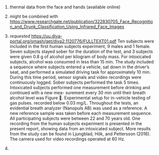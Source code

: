 1. thermal data from the face and hands (available online)
2. might be combined with https://www.researchgate.net/publication/322830705_Face_Recognition_and_Drunk_Classification_Using_Infrared_Face_Images


2. *requested*
https://uu.diva-portal.org/smash/get/diva2:1120776/FULLTEXT01.pdf
Ten subjects were included in the first human
subjects experiment, 9 males and 1 female. Seven subjects stayed
sober for the duration of the test, and 3 subjects were given
0.8 g of alcohol per kilogram of body mass. For intoxicated
subjects, alcohol was consumed in less than 15 min. The study
included a sequence where subjects entered a vehicle, sat down
in the driver’s seat, and performed a simulated driving task for
approximately 10 min. During this time period, sensor signals
and video recordings were continuously logged. Sober subjects
performed the task 5 times. Intoxicated subjects performed one
measurement before drinking and continued with a new mea-
surement every 30 min until their breath alcohol level was
Figure . Experimental setup for in-vehicle testing of gas pulses.
recorded below 0.03 mg/L. Throughout the tests, an evidential
breath analyzer (Nanopuls AB) was used as a reference. A new
reference sample was taken before each measurement sequence.
All participating subjects were between 22 and 70 years old. One
recording from the human subjects experiment is presented in
the present report, showing data from an intoxicated subject.
More results from the study can be found in Ljungblad, Hök,
and Pettersson (2016). The camera used for video recordings
operated at 60 Hz. 

3. 
